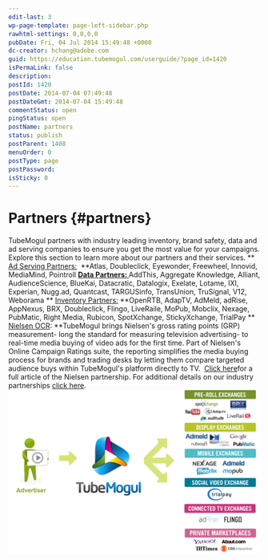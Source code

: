 ```yaml
---
edit-last: 3
wp-page-template: page-left-sidebar.php
rawhtml-settings: 0,0,0,0
pubDate: Fri, 04 Jul 2014 15:49:48 +0000
dc-creator: hchang@adobe.com
guid: https://education.tubemogul.com/userguide/?page_id=1420
isPermaLink: false
description: 
postId: 1420
postDate: 2014-07-04 07:49:48
postDateGmt: 2014-07-04 15:49:48
commentStatus: open
pingStatus: open
postName: partners
status: publish
postParent: 1408
menuOrder: 0
postType: page
postPassword: 
isSticky: 0
---
```


# Partners {#partners}

TubeMogul partners with industry leading inventory, brand safety, data and ad serving companies to ensure you get the most value for your campaigns. Explore this section to learn more about our partners and their services.
** [Ad Serving Partners:](https://www.tubemogul.com/company/partners/ad-serving-and-rich-media/) &nbsp;**Atlas, Doubleclick, Eyewonder, Freewheel, Innovid, MediaMind, Pointroll
[**Data Partners:&nbsp;**](https://www.tubemogul.com/company/partners/data-management/)AddThis, Aggregate Knowledge, Alliant, AudienceScience, BlueKai, Datacratic, Datalogix, Exelate, Lotame, IXI, Experian, Nugg.ad, Quantcast, TARGUSinfo, TransUnion, TruSignal, V12, Weborama
** [Inventory Partners:](https://www.tubemogul.com/company/partners/inventory-suppliers/)&nbsp;**OpenRTB, AdapTV, AdMeld, adRise, AppNexus, BRX, Doubleclick, Flingo, LiveRaile, MoPub, Mobclix, Nexage, PubMatic, Right Media, Rubicon, SpotXchange, StickyXchange, TrialPay
** [Nielsen OCR](https://www.tubemogul.com/company/partners/measurement/):&nbsp;**TubeMogul brings Nielsen's gross rating points (GRP) measurement- long the standard for measuring television advertising- to real-time media buying of video ads for the first time. Part of Nielsen's Online Campaign Ratings suite, the reporting simplifies the media buying process for brands and trading desks by letting them compare targeted audience buys within TubeMogul's platform directly to TV.&nbsp; [Click here](https://www.tubemogul.com/company/blog/2012/03/nielsen-grps-come-to-real-time-video-ad-buying-for-first-time/)for a full article of the Nielsen partnership.
For additional details on&nbsp;our industry partnerships [click here](https://www.tubemogul.com/company/partners/).
[ ![partners](assets/partners-1024x662.png)](assets/partners.png) 